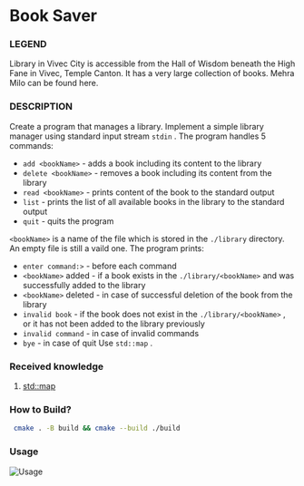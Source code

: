 # Book Saver

### LEGEND
Library in Vivec City is accessible from the Hall of Wisdom beneath the High Fane in
Vivec, Temple Canton. It has a very large collection of books. Mehra Milo can be found
here.

### DESCRIPTION

Create a program that manages a library. Implement a simple library manager using standard
input stream `stdin` .
The program handles 5 commands:
* `add <bookName>` - adds a book including its content to the library
* `delete <bookName>` - removes a book including its content from the library
* `read <bookName>` - prints content of the book to the standard output
* `list` - prints the list of all available books in the library to the standard output
* `quit` - quits the program

`<bookName>` is a name of the file which is stored in the `./library` directory.
An empty file is still a vaild one.
The program prints:
* `enter command:>` - before each command
* `<bookName>` added - if a book exists in the `./library/<bookName>` and was successfully
added to the library
* `<bookName>` deleted - in case of successful deletion of the book from the library
* `invalid book` - if the book does not exist in the `./library/<bookName>` , or it has
not been added to the library previously
* `invalid command` - in case of invalid commands
* `bye` - in case of quit
Use `std::map` .

### Received knowledge
1. [std::map](https://en.cppreference.com/w/cpp/container/map)

### How to Build?
```bash
 cmake . -B build && cmake --build ./build
 ```

### Usage
![Usage](.local/usage.svg)